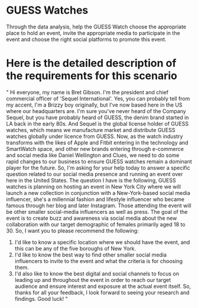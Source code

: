 # GUESS Watches
Through the data analysis, help the GUESS Watch choose the appropriate place to hold an event, invite the appropriate media to participate in the event and choose the right social platforms to promote this event.

# Here is the detailed description of the requirements for this scenario
"
Hi everyone, my name is Bret Gibson. I'm the president and chief commercial officer of 'Sequel International'. Yes, you can probably tell from my accent, I'm a Brizzy boy originally, but I've now based here in the US where our headquarters are. I'm sure you've never heard of the Company Sequel, but you have probably heard of GUESS, the denim brand started in LA back in the early 80s. And Sequel is the global license holder of GUESS watches, which means we manufacture market and distribute GUESS watches globally under licence from GUESS. Now, as the watch industry transforms with the likes of Apple and Fitbit entering in the technology and SmartWatch space, and other new brands entering through e-commerce and social media like Daniel Wellington and Clues, we need to do some rapid changes to our business to ensure GUESS watches remain a dominant player for the future. So, I'm asking for your help today to answer a specific question related to our social media presence and running an event over here in the United States. 
The question I have is the following, GUESS watches is planning on hosting an event in New York City where we will launch a new collection in conjunction with a New-York-based social media influencer, she's a millennial fashion and lifestyle influencer who became famous through her blog and later Instagram. Those attending the event will be other smaller social-media influencers as well as press. The goal of the event is to create buzz and awareness via social media about the new collaboration with our target demographic of females primarily aged 18 to 30.
So, I want you to please recommend the following:
  1. I'd like to know a specific location where we should have the event, and this can be any of the five boroughs of New York.
  2. I'd like to know the best way to find other smaller social media influencers to invite to the event and what the criteria is for choosing them.
  3. I'd also like to know the best digital and social channels to focus on leading up and throughout the event in order to reach our target audience and ensure interest and exposure at the actual event itself.
So, thanks for all your feedback, I look forward to seeing your research and findings. Good luck!
"
